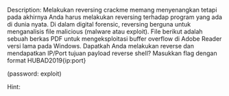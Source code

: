Description:
Melakukan reversing crackme memang menyenangkan tetapi pada akhirnya Anda harus melakukan reversing terhadap program yang ada di dunia nyata. Di dalam digital forensic, reversing berguna untuk menganalisis file malicious (malware atau exploit). File berikut adalah sebuah berkas PDF untuk mengeksploitasi buffer overflow di Adobe Reader versi lama pada Windows. Dapatkah Anda melakukan reverse dan mendapatkan IP/Port tujuan payload reverse shell? Masukkan flag dengan format HUBAD2019{ip:port}

(password: exploit)

Hint:
